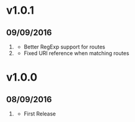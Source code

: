# v1.0.1
## 09/09/2016

1. [](#improved)
    * Better RegExp support for routes
1. [](#bugfix)
    * Fixed URI reference when matching routes
    
# v1.0.0
##  08/09/2016

1. [](#new)
    * First Release
